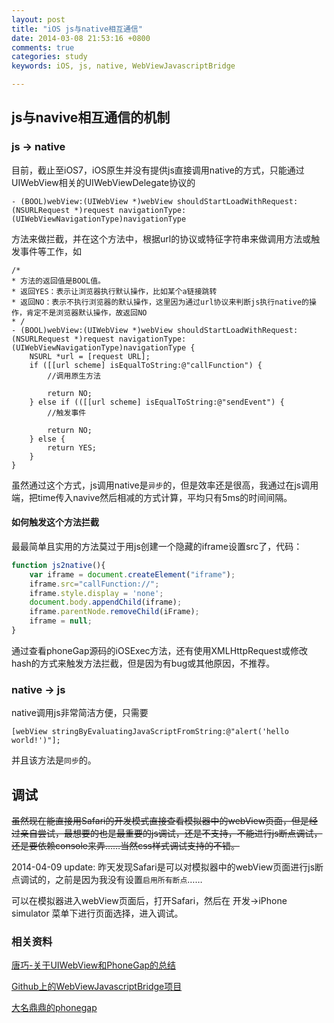 ```yaml
---
layout: post
title: "iOS js与native相互通信"
date: 2014-03-08 21:53:16 +0800
comments: true
categories: study
keywords: iOS, js, native, WebViewJavascriptBridge

---
```


## js与navive相互通信的机制

### js -> native

目前，截止至iOS7，iOS原生并没有提供js直接调用native的方式，只能通过UIWebView相关的UIWebViewDelegate协议的

```objc
- (BOOL)webView:(UIWebView *)webView shouldStartLoadWithRequest:(NSURLRequest *)request navigationType:(UIWebViewNavigationType)navigationType
```

方法来做拦截，并在这个方法中，根据url的协议或特征字符串来做调用方法或触发事件等工作，如

```objc
/*
* 方法的返回值是BOOL值。
* 返回YES：表示让浏览器执行默认操作，比如某个a链接跳转
* 返回NO：表示不执行浏览器的默认操作，这里因为通过url协议来判断js执行native的操作，肯定不是浏览器默认操作，故返回NO
* /
- (BOOL)webView:(UIWebView *)webView shouldStartLoadWithRequest:(NSURLRequest *)request navigationType:(UIWebViewNavigationType)navigationType {
    NSURL *url = [request URL];
    if ([[url scheme] isEqualToString:@"callFunction") {
        //调用原生方法
        
        return NO;
    } else if (([[url scheme] isEqualToString:@"sendEvent") {    
        //触发事件
        
        return NO;
    } else {
        return YES;
    }
}
```
虽然通过这个方式，js调用native是`异步`的，但是效率还是很高，我通过在js调用端，把time传入navive然后相减的方式计算，平均只有5ms的时间间隔。


#### 如何触发这个方法拦截

最最简单且实用的方法莫过于用js创建一个隐藏的iframe设置src了，代码：

```js
function js2native(){
  	var iframe = document.createElement("iframe");
  	iframe.src="callFunction://";
  	iframe.style.display = 'none';
  	document.body.appendChild(iframe);
  	iframe.parentNode.removeChild(iFrame);
  	iframe = null;
}
```

通过查看phoneGap源码的iOSExec方法，还有使用XMLHttpRequest或修改hash的方式来触发方法拦截，但是因为有bug或其他原因，不推荐。

### native -> js

native调用js非常简洁方便，只需要

```objc
[webView stringByEvaluatingJavaScriptFromString:@"alert('hello world!')"];
```
并且该方法是`同步`的。

## 调试
~~虽然现在能直接用Safari的开发模式直接查看模拟器中的webView页面，但是经过亲自尝试，最想要的也是最重要的js调试，还是不支持，不能进行js断点调试，还是要依赖console来弄……当然css样式调试支持的不错。~~

2014-04-09 update: 昨天发现Safari是可以对模拟器中的webView页面进行js断点调试的，之前是因为我没有设置`启用所有断点`……

可以在模拟器进入webView页面后，打开Safari，然后在 开发->iPhone simulator 菜单下进行页面选择，进入调试。

### 相关资料

[唐巧-关于UIWebView和PhoneGap的总结](http://blog.devtang.com/blog/2012/03/24/talk-about-uiwebview-and-phonegap/)

[Github上的WebViewJavascriptBridge项目](https://github.com/marcuswestin/WebViewJavascriptBridge)

[大名鼎鼎的phonegap](http://phonegap.com/)